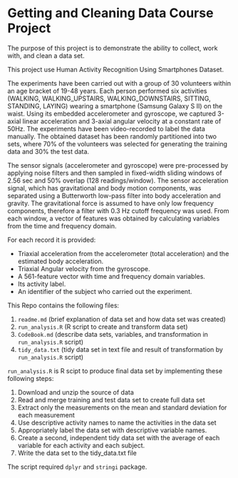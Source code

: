 # Getting and Cleaning Data Course Project

The purpose of this project is to demonstrate the ability to collect, work with, and clean a data set.

This project use Human Activity Recognition Using Smartphones Dataset.

The experiments have been carried out with a group of 30 volunteers within an age bracket of 19-48 years. Each person performed six activities (WALKING, WALKING_UPSTAIRS, WALKING_DOWNSTAIRS, SITTING, STANDING, LAYING) wearing a smartphone (Samsung Galaxy S II) on the waist. Using its embedded accelerometer and gyroscope, we captured 3-axial linear acceleration and 3-axial angular velocity at a constant rate of 50Hz. The experiments have been video-recorded to label the data manually. The obtained dataset has been randomly partitioned into two sets, where 70% of the volunteers was selected for generating the training data and 30% the test data. 

The sensor signals (accelerometer and gyroscope) were pre-processed by applying noise filters and then sampled in fixed-width sliding windows of 2.56 sec and 50% overlap (128 readings/window). The sensor acceleration signal, which has gravitational and body motion components, was separated using a Butterworth low-pass filter into body acceleration and gravity. The gravitational force is assumed to have only low frequency components, therefore a filter with 0.3 Hz cutoff frequency was used. From each window, a vector of features was obtained by calculating variables from the time and frequency domain. 

For each record it is provided:
- Triaxial acceleration from the accelerometer (total acceleration) and the estimated body acceleration.
- Triaxial Angular velocity from the gyroscope. 
- A 561-feature vector with time and frequency domain variables. 
- Its activity label. 
- An identifier of the subject who carried out the experiment.

This Repo contains the following files:
1. `readme.md` (brief explanation of data set and how data set was created)
2. `run_analysis.R` (R script to create and transform data set)
3. `CodeBook.md` (describe data sets, variables, and transformation in `run_analysis.R` script)
4. `tidy_data.txt` (tidy data set in text file and result of transformation by `run_analysis.R` script)

`run_analysis.R` is R scipt to produce final data set by implementing these following steps:
1. Download and unzip the source of data
2. Read and merge training and test data set to create full data set
3. Extract only the measurements on the mean and standard deviation for each measurement
4. Use descriptive activity names to name the activities in the data set
5. Appropriately label the data set with descriptive variable names. 
6. Create a second, independent tidy data set with the average of each variable for each activity and each subject.
7. Write the data set to the tidy_data.txt file

The script required `dplyr` and `stringi` package.
